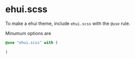 # ehui.scss

To make a ehui theme, include `ehui.scss` with the `@use` rule.

Minumum options are
```scss
@use "ehui.scss" with (
    
)
```
